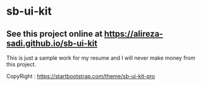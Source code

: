 # sb-ui-kit

## See this project online at https://alireza-sadi.github.io/sb-ui-kit


This is just a sample work for my resume and I will never make money from this project.

CopyRight : https://startbootstrap.com/theme/sb-ui-kit-pro
